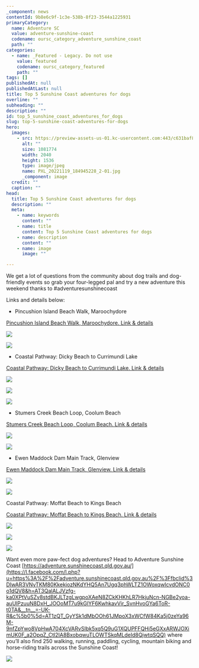 ```yaml
---
_component: news
contentId: 9b8e6c9f-1c3e-538b-8f23-3544a1225931
primaryCategory:
  name: Adventure SC
  value: adventure-sunshine-coast
  codename: oursc_category_adventure_sunshine_coast
  path: ""
categories:
  - name: _Featured - Legacy. Do not use
    value: featured
    codename: oursc_category_featured
    path: ""
tags: []
publishedAt: null
publishedAtLast: null
title: Top 5 Sunshine Coast adventures for dogs
overline: ""
subheading: ""
description: ""
id: top_5_sunshine_coast_adventures_for_dogs
slug: top-5-sunshine-coast-adventures-for-dogs
hero:
  images:
    - src: https://preview-assets-us-01.kc-usercontent.com:443/c631baf8-1b46-001f-580c-d0001b68b4a8/7a4b59e3-750a-42ed-983d-59a9571c83b4/PXL_20221119_184945228_2-01.jpg
      alt: ""
      size: 1081774
      width: 2040
      height: 1536
      type: image/jpeg
      name: PXL_20221119_184945228_2-01.jpg
      _component: image
  credit: ""
  caption: ""
head:
  title: Top 5 Sunshine Coast adventures for dogs
  description: ""
  meta:
    - name: keywords
      content: ""
    - name: title
      content: Top 5 Sunshine Coast adventures for dogs
    - name: description
      content: ""
    - name: image
      image: ""

---
```

We get a lot of questions from the community about dog trails and dog-friendly events so grab your four-legged pal and try a new adventure this weekend thanks to #adventuresunshinecoast

Links and details below:

*   Pincushion Island Beach Walk, Maroochydore

[Pincushion Island Beach Walk, Maroochydore. Link & details](https://bit.ly/3ujDdUA)


![](https://preview-assets-us-01.kc-usercontent.com:443/c631baf8-1b46-001f-580c-d0001b68b4a8/e6059d9e-e665-4b98-afca-0873eb1190dd/36031_Pincushion-Is-2_edited-768x1024.jpg)

![](https://preview-assets-us-01.kc-usercontent.com:443/c631baf8-1b46-001f-580c-d0001b68b4a8/de2bb54f-0416-4da6-a545-e489cafe704b/36031_View-from-Pincushion-to-Cotton-Tree-922x1024.jpg)

*   Coastal Pathway: Dicky Beach to Currimundi Lake

[Coastal Pathway: Dicky Beach to Currimundi Lake. Link & details](https://bit.ly/3ixt2cp)


![](https://preview-assets-us-01.kc-usercontent.com:443/c631baf8-1b46-001f-580c-d0001b68b4a8/3783ed5d-17be-4a32-84bf-80a50142f0a6/801_image-20200618-000505-cc9847a0_edited_edited-Dicky-1-922x1024.jpg)

![](https://preview-assets-us-01.kc-usercontent.com:443/c631baf8-1b46-001f-580c-d0001b68b4a8/085d7888-1681-4865-8cea-74fb69f3ff97/801_image-20200618-003632-996062d9_edited-Dick-to-Curra-1-922x1024.jpg)

![](https://preview-assets-us-01.kc-usercontent.com:443/c631baf8-1b46-001f-580c-d0001b68b4a8/816019f2-78e7-4870-9fe0-90120291d361/PXL_20221119_185703305-01-1-1024x771.jpg)

*   Stumers Creek Beach Loop, Coolum Beach

[Stumers Creek Beach Loop, Coolum Beach. Link & details](https://bit.ly/3ukHQhc)


![](https://preview-assets-us-01.kc-usercontent.com:443/c631baf8-1b46-001f-580c-d0001b68b4a8/fb8867cb-701c-482e-b2b0-f696d766d3ab/10812_Coolum-to-Stumers-historical-site_edited-768x1024.jpg)

![](https://preview-assets-us-01.kc-usercontent.com:443/c631baf8-1b46-001f-580c-d0001b68b4a8/59676db0-e4c0-4c6c-81c3-07fbafb4fcee/10812_Stumers-Creek_edited-768x1024.jpg)

*   Ewen Maddock Dam Main Track, Glenview

[Ewen Maddock Dam Main Track, Glenview. Link & details](https://bit.ly/3XMIq4G)


![](https://preview-assets-us-01.kc-usercontent.com:443/c631baf8-1b46-001f-580c-d0001b68b4a8/8300ccc4-d457-4411-8d1b-7151d2f091f6/PXL_20220505_235733421-771x1024.jpg)

![](https://preview-assets-us-01.kc-usercontent.com:443/c631baf8-1b46-001f-580c-d0001b68b4a8/392650ca-aedd-47d7-bc38-eb25ecb5a169/PSX_20220505_113717-771x1024.jpg)

Coastal Pathway: Moffat Beach to Kings Beach

[Coastal Pathway: Moffat Beach to Kings Beach. Link & details](https://bit.ly/3UlHZeF)


![](https://preview-assets-us-01.kc-usercontent.com:443/c631baf8-1b46-001f-580c-d0001b68b4a8/1fe5800b-60e5-4510-8be5-68cf3675c1d6/PSX_20220820_082446.jpg)

![](https://preview-assets-us-01.kc-usercontent.com:443/c631baf8-1b46-001f-580c-d0001b68b4a8/4b949c17-6bf8-451e-88a8-cb7530b0550c/401_Kings-Beach-Pool_edited.jpg)

![](https://preview-assets-us-01.kc-usercontent.com:443/c631baf8-1b46-001f-580c-d0001b68b4a8/def0670a-3e3a-430f-bc51-2bbbf8d4e9d8/PSX_20221120_073532_2-01-771x1024.jpg)

Want even more paw-fect dog adventures? Head to Adventure Sunshine Coast [https://adventure.sunshinecoast.qld.gov.au/](https://l.facebook.com/l.php?u=https%3A%2F%2Fadventure.sunshinecoast.qld.gov.au%2F%3Ffbclid%3DIwAR3VNyTKM80KkekjozNKdYHQ5An7Ugq3phWLTZ1OWoxqwIcvdONC0o1dQV8&h=AT3QalALJVzfg-ka0XPtVuSZv8stdBKJLTzgLwgpoXAeN8ZCkKHKhLR7HkjuNcn-NGBe2yoa-auUlPzuuN8DxH_JOOoMT7u9kGlYF6KwhkavVir_SvnHvoGYa6ToR-t0TA&__tn__=-UK-R&c%5b0%5d=AT1zQT_GyYSk1dMbOOh61JMpoX3xWCfW84Ka5j0zeYa96M-9nfZpYwo8VpHwA704XcVARvSIbk5xq5Q9uG1XQUPFFQHi5eGXxARWJOXimUK0F_a2OpqZ_Ctl2IA8BxobqwuTLOWTSkqMLdeId8QjwtqSQQ)
&#x20;where you’ll also find 250 walking, running, paddling, cycling, mountain biking and horse-riding trails across the Sunshine Coast!  

![](https://preview-assets-us-01.kc-usercontent.com:443/c631baf8-1b46-001f-580c-d0001b68b4a8/7ca67962-62cc-4cfb-9813-f545c4f76eff/Top-5-dog-adventures-1024x1024.png)
